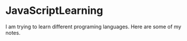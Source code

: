 JavaScriptLearning
==================

I am trying to learn different programing languages. Here are some of my notes.
